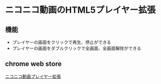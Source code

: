 # ニコニコ動画のHTML5プレイヤー拡張

## 機能
- プレイヤーの画面をクリックで再生、停止ができる
- プレイヤーの画面をダブルクリックで全画面、全画面解除ができる

## chrome web store
[ニコニコ動画プレイヤー拡張](https://chrome.google.com/webstore/detail/%E3%83%8B%E3%82%B3%E3%83%8B%E3%82%B3%E5%8B%95%E7%94%BB%E3%83%97%E3%83%AC%E3%82%A4%E3%83%A4%E3%83%BC%E6%8B%A1%E5%BC%B5/kobcldeliokeamhdjfpccahclhkafnme)
